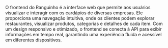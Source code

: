 O frontend do Ranguinho é a interface web que permite aos usuários visualizar e interagir com os cardápios de diversas empresas. Ele proporciona uma navegação intuitiva, onde os clientes podem explorar restaurantes, visualizar produtos, categorias e detalhes de cada item. Com um design responsivo e otimizado, o frontend se conecta à API para exibir informações em tempo real, garantindo uma experiência fluida e acessível em diferentes dispositivos.
